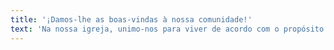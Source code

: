 ```yaml
---
title: '¡Damos-lhe as boas-vindas à nossa comunidade!'
text: 'Na nossa igreja, unimo-nos para viver de acordo com o propósito que Deus nos deu: partilhar o amor de Cristo e fazer discípulos de todas as nações, como nos é ensinado em Mateus 28:19-20. Aqui encontrarás um lugar para crescer na tua relação com Deus, conectar-te com outros crentes e servir o nosso próximo com humildade e compaixão. Esperamos que te sintas em casa e encontres inspiração para o teu caminho de fé!'
---
```

